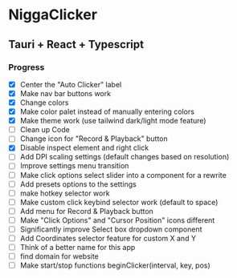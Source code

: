 # NiggaClicker
## Tauri + React + Typescript

### Progress
- [x] Center the "Auto Clicker" label
- [x] Make nav bar buttons work
- [x] Change colors
- [x] Make color palet instead of manually entering colors 
- [x] Make theme work (use tailwind dark/light mode feature)
- [ ] Clean up Code
- [ ] Change icon for "Record & Playback" button
- [x] Disable inspect element and right click
- [ ] Add DPI scaling settings (default changes based on resolution)
- [ ] Improve settings menu transition
- [ ] Make click options select slider into a component for a rewrite
- [ ] Add presets options to the settings
- [ ] make hotkey selector work
- [ ] Make custom click keybind selector work (default to space)
- [ ] Add menu for Record & Playback button
- [ ] Make "Click Options" and "Cursor Position" icons different
- [ ] Significantly improve Select box dropdown component
- [ ] Add Coordinates selector feature for custom X and Y
- [ ] Think of a better name for this app
- [ ] find domain for website
- [ ] Make start/stop functions beginClicker(interval, key, pos)
